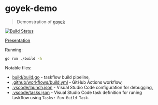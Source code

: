 # goyek-demo

> Demonstration of [goyek](https://github.com/goyek/goyek)

[![Build Status](https://img.shields.io/github/workflow/status/pellared/goyek-demo/build)](https://github.com/pellared/goyek-demo/actions?query=workflow%3Abuild+branch%3Amain)

[Presentation](https://docs.google.com/presentation/d/1GUEM9oUUi1h23Tknws8hkNdjXQt74nyA1Saqv0IHRE0/edit?usp=sharing)

Running:

```sh
go run ./build -h
```

Notable files:

- [build/build.go](build/build.go) - taskflow build pipeline,
- [.github/workflows/build.yml](.github/workflows/build.yml) - GitHub Actions workflow,
- [.vscode/launch.json](.vscode/launch.json) - Visual Studio Code configuration for debugging,
- [.vscode/tasks.json](.vscode/tasks.json) - Visual Studio Code task definition for runing taskflow using `Tasks: Run Build Task`.
